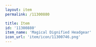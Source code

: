 ```yaml
---
layout: item
permalink: /11300880

title: Item
id: '11300880'
item_name: 'Magical Dignified Headgear'
icon_url: 'item/icon/11300746.png'
---
```

